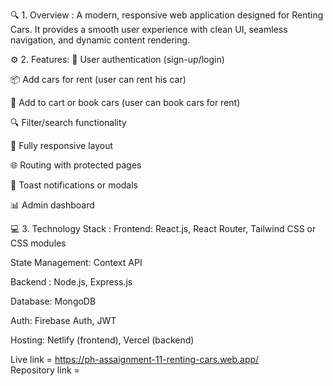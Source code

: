 🔍 1. Overview :
A modern, responsive web application designed for Renting Cars. It provides a smooth user experience with clean UI, seamless navigation, and dynamic content rendering.

⚙️ 2. Features:
🔐 User authentication (sign-up/login)

📦 Add cars for rent (user can rent his car)

🛒 Add to cart or book cars (user can book cars for rent)

🔍 Filter/search functionality

📱 Fully responsive layout

🌐 Routing with protected pages

💬 Toast notifications or modals

📊 Admin dashboard

💻 3. Technology Stack :
Frontend: React.js, React Router, Tailwind CSS or CSS modules

State Management: Context API 

Backend : Node.js, Express.js

Database: MongoDB

Auth: Firebase Auth, JWT

Hosting: Netlify (frontend), Vercel (backend)


Live link = https://ph-assaignment-11-renting-cars.web.app/
<br>
Repository link = 